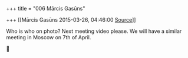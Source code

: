+++
title = "006 Mārcis Gasūns"

+++
[[Mārcis Gasūns	2015-03-26, 04:46:00 [Source](https://groups.google.com/g/samskrita/c/c4rWuqSLQIM)]]



Who is who on photo? Next meeting video please. We will have a similar meeting in Moscow on 7th of April.




